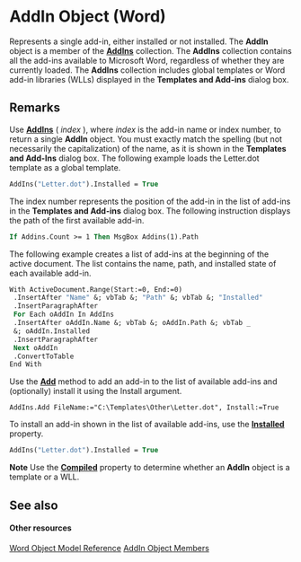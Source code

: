 
# AddIn Object (Word)

Represents a single add-in, either installed or not installed. The  **AddIn** object is a member of the **[AddIns](acf58e58-d3f6-23cf-677b-4780f7cbc24d.md)** collection. The **AddIns** collection contains all the add-ins available to Microsoft Word, regardless of whether they are currently loaded. The **AddIns** collection includes global templates or Word add-in libraries (WLLs) displayed in the **Templates and Add-ins** dialog box.


## Remarks

Use  **[AddIns](8e464524-1304-6a4a-f2f0-5f652d5c8123.md)** ( _index_ ), where _index_ is the add-in name or index number, to return a single **AddIn** object. You must exactly match the spelling (but not necessarily the capitalization) of the name, as it is shown in the **Templates and Add-Ins** dialog box. The following example loads the Letter.dot template as a global template.


```vb
AddIns("Letter.dot").Installed = True
```

The index number represents the position of the add-in in the list of add-ins in the  **Templates and Add-ins** dialog box. The following instruction displays the path of the first available add-in.




```vb
If Addins.Count >= 1 Then MsgBox Addins(1).Path
```

The following example creates a list of add-ins at the beginning of the active document. The list contains the name, path, and installed state of each available add-in.




```vb
With ActiveDocument.Range(Start:=0, End:=0) 
 .InsertAfter "Name" &; vbTab &; "Path" &; vbTab &; "Installed" 
 .InsertParagraphAfter 
 For Each oAddIn In AddIns 
 .InsertAfter oAddIn.Name &; vbTab &; oAddIn.Path &; vbTab _ 
 &; oAddIn.Installed 
 .InsertParagraphAfter 
 Next oAddIn 
 .ConvertToTable 
End With
```

Use the  **[Add](09a7ba59-94a6-f6b0-a012-7d5aaa5b5b12.md)** method to add an add-in to the list of available add-ins and (optionally) install it using the Install argument.




```
AddIns.Add FileName:="C:\Templates\Other\Letter.dot", Install:=True
```

To install an add-in shown in the list of available add-ins, use the  **[Installed](5bca123c-c75f-23f0-15d1-cf9f662de8da.md)** property.




```vb
AddIns("Letter.dot").Installed = True
```


 **Note**  Use the  **[Compiled](812402c2-8755-cb40-beb8-e46cfba3e0ea.md)** property to determine whether an **AddIn** object is a template or a WLL.


## See also


#### Other resources


[Word Object Model Reference](http://msdn.microsoft.com/library/be452561-b436-bb9b-6f94-3faa9a74a6fd%28Office.15%29.aspx)
[AddIn Object Members](7bffb4a9-f948-fc97-342e-d4d46fa48913.md)
